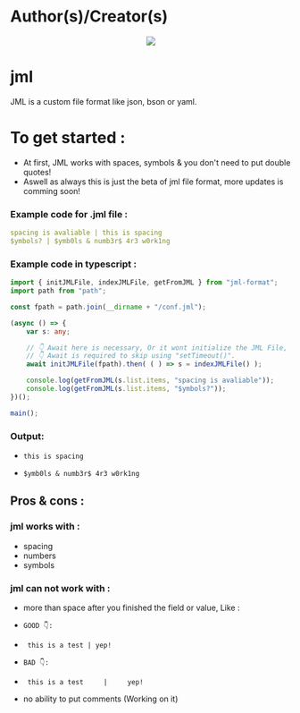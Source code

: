 # Author(s)/Creator(s)
<center><img src="https://discord.c99.nl/widget/theme-3/730699395967877160.png"/></center>

# jml
JML is a custom file format like json, bson or yaml.

# To get started :
- At first, JML works with spaces, symbols & you don't need to put double quotes!
- Aswell as always this is just the beta of jml file format, more updates is comming soon!
### Example code for .jml file :
```yml
spacing is avaliable | this is spacing
$ymbols? | $ymb0ls & numb3r$ 4r3 w0rk1ng
```

### Example code in typescript :
```typescript
import { initJMLFile, indexJMLFile, getFromJML } from "jml-format";
import path from "path";

const fpath = path.join(__dirname + "/conf.jml");

(async () => {
    var s: any;

    // 👇 Await here is necessary, Or it wont initialize the JML File,
    // 👇 Await is required to skip using "setTimeout()".
    await initJMLFile(fpath).then( ( ) => s = indexJMLFile() );

    console.log(getFromJML(s.list.items, "spacing is avaliable"));
    console.log(getFromJML(s.list.items, "$ymbols?"));
})();

main();
```

### Output:
-     this is spacing
-     $ymb0ls & numb3r$ 4r3 w0rk1ng

## Pros & cons :
### jml works with :
-   spacing
-   numbers
-   symbols

### jml can not work with :
-   more than space after you finished the field or value, Like :
-     GOOD 👇:
-      this is a test | yep!
-     BAD 👇:
-      this is a test     |     yep!

-   no ability to put comments (Working on it)